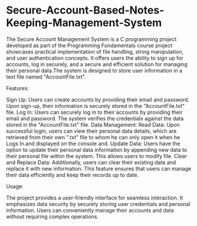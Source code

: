 # Secure-Account-Based-Notes-Keeping-Management-System
The Secure Account Management System is a C programming project developed as part of the Programming Fundamentals course project showcases practical implementation of file handling, string manipulation, and user authentication concepts. It offers users the ability to sign up for accounts, log in securely, and a secure and efficient solution for managing their personal data.The system is designed to store user information in a text file named "AccountFile.txt".

Features:

Sign Up: Users can create accounts by providing their email and password. Upon sign-up, their information is securely stored in the "AccountFile.txt" file.
Log In: Users can securely log in to their accounts by providing their email and password. The system verifies the credentials against the data stored in the "AccountFile.txt" file.
Data Management:
Read Data: Upon successful login, users can view their personal data details, which are retrieved from their own ".txt" file to whom he can only open it when he Logs In.and displayed on the console and.
Update Data: Users have the option to update their personal data information by appending new data to their personal file within the system. This allows users to modify file.
Clear and Replace Data: Additionally, users can clear their existing data and replace it with new information. This feature ensures that users can manage their data efficiently and keep their records up to date.

Usage:

The project provides a user-friendly interface for seamless interaction.
It emphasizes data security by securely storing user credentials and personal information.
Users can conveniently manage their accounts and data without requiring complex operations.
